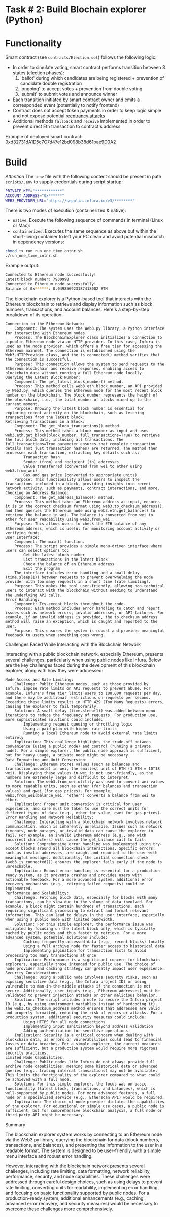 # Task # 2: Build Blochain explorer (Python)

# Functionality 
Smart contract (see `contracts/Election.sol`) follows the following logic:
* In order to simulate voting, smart contract performs transition between 3 states (election phases):
  1. 'ballot' during which candidates are being registered + prevention of candidate double registration
  2. 'ongoing' to accept votes + prevention from double voting
  3. 'submit' to submit votes and announce winner
* Each transition initiated by smart contract owner and emits a corresponded event (potentially to notify frontend) 
* Contract does not accept token payments in order to keep logic simple and not expose potential [reentrancy attacks](https://www.quicknode.com/guides/ethereum-development/smart-contracts/a-broad-overview-of-reentrancy-attacks-in-solidity-contracts)
* Additional methods `fallback` and `receive` implemented in order to prevent direct Eth transaction to contract's address  

Example of deployed smart contract:
[0xd32731dA1D5c7C7d47e12bd098b38d61bae9D0A2](https://sepolia.etherscan.io/address/0xd32731dA1D5c7C7d47e12bd098b38d61bae9D0A2)

# Build
_Attention_
The `.env` file with the following content should be present in path `scripts/.env` to supply credentials during script startup:
```bash
PRIVATE_KEY="************"
ACCOUNT_ADDRESS="0x******"
WEB3_PROVIDER_URL="https://sepolia.infura.io/v3/********"
```

There is two modes of execution (containerized & native):
* `native`. Execute the following sequence of commands in terminal (Linux or Mac):
* `containerized`. Executes the same sequence as above but within the short-living container to left your PC clean and avoid potential mismatch in dependency versions:
```bash
chmod +x run run_one_time_cntnr.sh
./run_one_time_cntnr.sh
```

Example output:
```bash
Connected to Ethereum node successfully!
Latest block number: 7930998
Connected to Ethereum node successfully!
Balance of 0x******: 0.049856923187418002 ETH
```


The blockchain explorer is a Python-based tool that interacts with the Ethereum blockchain to retrieve and display information such as block numbers, transactions, and account balances. Here's a step-by-step breakdown of its operation:

    Connection to the Ethereum Network:
        Component: The system uses the Web3.py library, a Python interface for interacting with Ethereum nodes.
        Process: The BlockchainExplorer class initializes a connection to a public Ethereum node via an HTTP provider. In this case, Infura is used as the node provider, which offers a free tier for accessing the Ethereum mainnet. The connection is established using the Web3.HTTPProvider class, and the is_connected() method verifies that the connection is successful.
        Purpose: This connection allows the system to send requests to the Ethereum blockchain and receive responses, enabling access to blockchain data without running a full Ethereum node locally.
    Querying the Latest Block Number:
        Component: The get_latest_block_number() method.
        Process: This method calls web3.eth.block_number, an API provided by Web3.py, which queries the Ethereum node for the most recent block number on the blockchain. The block number represents the height of the blockchain, i.e., the total number of blocks mined up to the current moment.
        Purpose: Knowing the latest block number is essential for exploring recent activity on the blockchain, such as fetching transactions from the latest block.
    Retrieving Transactions in a Block:
        Component: The get_block_transactions() method.
        Process: This method takes a block number as input and uses web3.eth.get_block(block_number, full_transactions=True) to retrieve the full block data, including all transactions. The full_transactions=True parameter ensures that complete transaction details (not just transaction hashes) are returned. The method then processes each transaction, extracting key details such as:
            Transaction hash
            Sender (from) and recipient (to) addresses
            Value transferred (converted from wei to ether using web3.from_wei)
            Gas and gas price (converted to appropriate units)
        Purpose: This functionality allows users to inspect the transactions included in a block, providing insights into recent network activity, such as payments, contract interactions, and more.
    Checking an Address Balance:
        Component: The get_address_balance() method.
        Process: This method takes an Ethereum address as input, ensures it is in the correct checksum format using web3.to_checksum_address(), and then queries the Ethereum node using web3.eth.get_balance() to retrieve the balance in wei. The balance is converted from wei to ether for user readability using web3.from_wei.
        Purpose: This allows users to check the ETH balance of any Ethereum address, which is useful for monitoring account activity or verifying funds.
    User Interface:
        Component: The main() function.
        Process: The script provides a simple menu-driven interface where users can select options to:
            Get the latest block number
            List transactions in the latest block
            Check the balance of an Ethereum address
            Exit the program
        The interface includes error handling and a small delay (time.sleep(1)) between requests to prevent overwhelming the node provider with too many requests in a short time (rate limiting).
        Purpose: This makes the tool user-friendly, allowing non-technical users to interact with the blockchain without needing to understand the underlying API calls.
    Error Handling:
        Component: Try-except blocks throughout the code.
        Process: Each method includes error handling to catch and report issues such as network errors, invalid addresses, or API failures. For example, if an invalid address is provided, the to_checksum_address method will raise an exception, which is caught and reported to the user.
        Purpose: This ensures the system is robust and provides meaningful feedback to users when something goes wrong.

Challenges Faced While Interacting with the Blockchain Network

Interacting with a public blockchain network, especially Ethereum, presents several challenges, particularly when using public nodes like Infura. Below are the key challenges faced during the development of this blockchain explorer, along with how they were addressed:

    Node Access and Rate Limiting:
        Challenge: Public Ethereum nodes, such as those provided by Infura, impose rate limits on API requests to prevent abuse. For example, Infura's free tier limits users to 100,000 requests per day, and there may be additional restrictions on requests per second. Exceeding these limits results in HTTP 429 (Too Many Requests) errors, causing the explorer to fail temporarily.
        Solution: A small delay (time.sleep(1)) was added between menu iterations to reduce the frequency of requests. For production use, more sophisticated solutions could include:
            Implementing request queuing or throttling logic
            Using a paid plan with higher rate limits
            Running a local Ethereum node to avoid external rate limits entirely
        Implication: This challenge highlights the trade-off between convenience (using a public node) and control (running a private node). For a simple explorer, the public node approach is sufficient, but for heavy usage, a private node might be necessary.
    Data Formatting and Unit Conversion:
        Challenge: Ethereum stores values (such as balances and transaction amounts) in wei, the smallest unit of ETH (1 ETH = 10^18 wei). Displaying these values in wei is not user-friendly, as the numbers are extremely large and difficult to interpret.
        Solution: The web3.from_wei utility was used to convert wei values to more readable units, such as ether (for balances and transaction values) and gwei (for gas prices). For example, web3.from_wei(balance_wei, 'ether') converts a balance from wei to ether.
        Implication: Proper unit conversion is critical for user experience, and care must be taken to use the correct units for different types of data (e.g., ether for value, gwei for gas prices).
    Error Handling and Network Reliability:
        Challenge: Interacting with a blockchain network involves network communication, which is inherently unreliable. Issues such as network timeouts, node outages, or invalid data can cause the explorer to fail. For example, an invalid Ethereum address (e.g., one with incorrect characters) will cause the get_balance call to fail.
        Solution: Comprehensive error handling was implemented using try-except blocks around all blockchain interactions. Specific errors, such as invalid addresses, are caught and reported to the user with meaningful messages. Additionally, the initial connection check (web3.is_connected()) ensures the explorer fails early if the node is unreachable.
        Implication: Robust error handling is essential for a production-ready system, as it prevents crashes and provides users with actionable feedback. For a more advanced system, additional error recovery mechanisms (e.g., retrying failed requests) could be implemented.
    Performance and Scalability:
        Challenge: Fetching block data, especially for blocks with many transactions, can be slow due to the volume of data involved. For example, a block might contain hundreds of transactions, each requiring significant processing to extract and format relevant information. This can lead to delays in the user interface, especially when using a public node with limited bandwidth.
        Solution: For this simple explorer, the performance issue was mitigated by focusing on the latest block only, which is typically cached by public nodes and thus faster to retrieve. For a more advanced system, potential solutions include:
            Caching frequently accessed data (e.g., recent blocks) locally
            Using a full archive node for faster access to historical data
            Implementing pagination for transaction lists to avoid processing too many transactions at once
        Implication: Performance is a significant concern for blockchain explorers, especially those intended for public use. The choice of node provider and caching strategy can greatly impact user experience.
    Security Considerations:
        Challenge: Using a public node involves security risks, such as exposing sensitive data (e.g., the Infura project ID) or being vulnerable to man-in-the-middle attacks if the connection is not secure. Additionally, user inputs (e.g., Ethereum addresses) must be validated to prevent injection attacks or other malicious behavior.
        Solution: The script includes a note to secure the Infura project ID (e.g., by using environment variables instead of hardcoding it). The web3.to_checksum_address method ensures that addresses are valid and properly formatted, reducing the risk of errors or attacks. For a production system, additional security measures could include:
            Using HTTPS for all node connections
            Implementing input sanitization beyond address validation
            Adding authentication for sensitive operations
        Implication: Security is a critical concern when dealing with blockchain data, as errors or vulnerabilities could lead to financial losses or data breaches. For a simple explorer, the current measures are sufficient, but a production system would require more rigorous security practices.
    Limited Node Capabilities:
        Challenge: Public nodes like Infura do not always provide full archive node capabilities, meaning some historical data or advanced queries (e.g., tracing internal transactions) may not be available. This limits the functionality of the explorer compared to what could be achieved with a full node.
        Solution: For this simple explorer, the focus was on basic functionality (latest block, transactions, and balances), which is well-supported by public nodes. For more advanced features, a full node or a specialized service (e.g., Etherscan API) would be required.
        Implication: The choice of node provider dictates the capabilities of the explorer. For educational or simple use cases, a public node is sufficient, but for comprehensive blockchain analysis, a full node or third-party API might be necessary.

Summary

The blockchain explorer system works by connecting to an Ethereum node via the Web3.py library, querying the blockchain for data (block numbers, transactions, and balances), and presenting the information to the user in a readable format. The system is designed to be user-friendly, with a simple menu interface and robust error handling.

However, interacting with the blockchain network presents several challenges, including rate limiting, data formatting, network reliability, performance, security, and node capabilities. These challenges were addressed through careful design choices, such as using delays to prevent rate limiting, converting units for readability, implementing error handling, and focusing on basic functionality supported by public nodes. For a production-ready system, additional enhancements (e.g., caching, advanced error recovery, and security measures) would be necessary to overcome these challenges more comprehensively.
